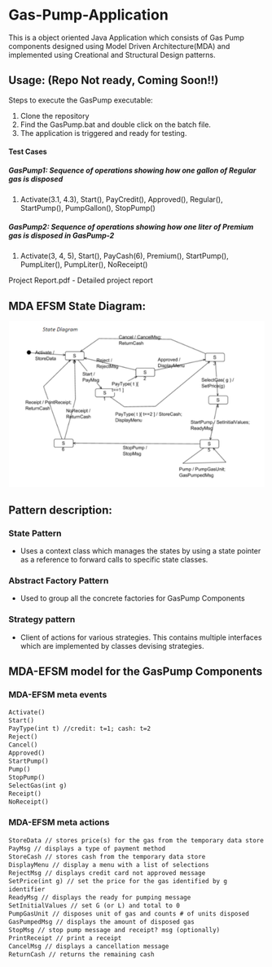 # Gas-Pump-Application
This is a object oriented Java Application which consists of Gas Pump components designed using Model Driven Architecture(MDA) and implemented using Creational and Structural Design patterns.
 
## Usage: (Repo Not ready, Coming Soon!!)
Steps to execute the GasPump executable:
1. Clone the repository
2. Find the GasPump.bat and double click on the batch file.
3. The application is triggered and ready for testing.

#### Test Cases
##### GasPump1: Sequence of operations showing how one gallon of Regular gas is disposed
 1. Activate(3.1, 4.3), Start(), PayCredit(), Approved(), Regular(), StartPump(), PumpGallon(), StopPump()
 
##### GasPump2: Sequence of operations showing how one liter of Premium gas is disposed in GasPump-2 
 1. Activate(3, 4, 5), Start(), PayCash(6), Premium(), StartPump(), PumpLiter(), PumpLiter(), NoReceipt()


Project Report.pdf - Detailed project report
 ## MDA EFSM State Diagram:
![MDA EFSM state diagram](https://github.com/Cheths/Gas-Pump-Application/blob/master/MDA%20EFSM.png?raw=true "MDA EFSM state diagram")

## Pattern description:

### State Pattern
* Uses a context class which manages the states by using a state pointer as a reference to forward calls to specific state classes.
                
### Abstract Factory Pattern 
* Used to group all the concrete factories for GasPump Components

### Strategy pattern
* Client of actions for various strategies. This contains multiple interfaces which are implemented by classes devising strategies.


## MDA-EFSM model for the GasPump Components

### MDA-EFSM meta events
    Activate()
    Start()
    PayType(int t) //credit: t=1; cash: t=2
    Reject()
    Cancel()
    Approved()
    StartPump()
    Pump()
    StopPump()
    SelectGas(int g)
    Receipt()
    NoReceipt()

### MDA-EFSM meta actions
    StoreData // stores price(s) for the gas from the temporary data store
    PayMsg // displays a type of payment method
    StoreCash // stores cash from the temporary data store
    DisplayMenu // display a menu with a list of selections
    RejectMsg // displays credit card not approved message
    SetPrice(int g) // set the price for the gas identified by g identifier
    ReadyMsg // displays the ready for pumping message
    SetInitialValues // set G (or L) and total to 0
    PumpGasUnit // disposes unit of gas and counts # of units disposed
    GasPumpedMsg // displays the amount of disposed gas
    StopMsg // stop pump message and receipt? msg (optionally)
    PrintReceipt // print a receipt
    CancelMsg // displays a cancellation message
    ReturnCash // returns the remaining cash
